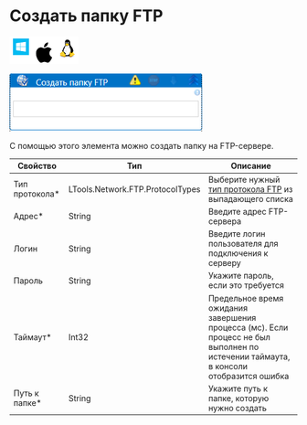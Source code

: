 # Создать папку FTP

![](<../../../../.gitbook/assets/image (100) (1) (1) (1) (2) (143).png>)

![](<../../../../.gitbook/assets/Создать папку FTP.png>)

С помощью этого элемента можно создать папку на FTP-сервере.

| Свойство       | Тип                              | Описание                                           |
| -------------- | -------------------------------- | -------------------------------------------------- |
| Тип протокола\* | LTools.Network.FTP.ProtocolTypes | Выберите нужный [тип протокола FTP](https://habr.com/ru/post/500438/) из выпадающего списка |
| Адрес\*        | String                           | Введите адрес FTP-сервера                          |
| Логин          | String                           | Введите логин пользователя для подключения к серверу |
| Пароль         | String                           | Укажите пароль, если это требуется                 |
| Таймаут\*      | Int32                            | Предельное время ожидания завершения процесса (мс). Если процесс не был выполнен по истечении таймаута, в консоли отобразится ошибка |
| Путь к папке\* | String                           | Укажите путь к папке, которую нужно создать        |
